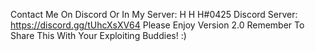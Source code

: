 Contact Me On Discord Or In My Server: H H H#0425
Discord Server: https://discord.gg/tUhcXsXV64
Please Enjoy Version 2.0
Remember To Share This With Your Exploiting Buddies! :)
